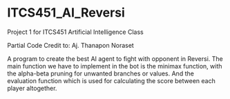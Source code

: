 # ITCS451_AI_Reversi
Project 1 for ITCS451 Artificial Intelligence Class 

Partial Code Credit to: Aj. Thanapon Noraset

A program to create the best AI agent to fight with opponent in Reversi. The main function we have to implement in the bot
is the minimax function, with the alpha-beta pruning for unwanted branches or values. And the evaluation function which is used for calculating the score between each player
altogether.
